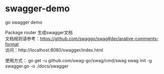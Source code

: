 # swagger-demo
go swagger demo

Package router 生成swagger文档    
文档规则请参考：https://github.com/swaggo/swag#declarative-comments-format  
访问：http://localhost:8080/swagger/index.html  

使用方式：
	go get -u github.com/swag-go/swag/cmd/swag
	swag init -g swagger.go -o ./docs/swagger
